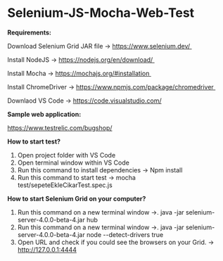 # Selenium-JS-Mocha-Web-Test

**Requirements:**

Download Selenium Grid JAR file -> https://www.selenium.dev/ 

Install NodeJS -> https://nodejs.org/en/download/ 

Install Mocha -> https://mochajs.org/#installation 

Install ChromeDriver -> https://www.npmjs.com/package/chromedriver 

Downlaod VS Code -> https://code.visualstudio.com/


**Sample web application:**

https://www.testrelic.com/bugshop/


**How to start test?**
1. Open project folder with VS Code
2. Open terminal window within VS Code
3. Run this command to install dependencies -> Npm install
4. Run this command to start test -> mocha test/sepeteEkleCikarTest.spec.js

**How to start Selenium Grid on your computer?**
1. Run this command on a new terminal window ->.    java -jar selenium-server-4.0.0-beta-4.jar hub
1. Run this command on a new terminal window ->.    java -jar selenium-server-4.0.0-beta-4.jar node --detect-drivers true
2. Open URL and  check if you could see the browsers on your Grid. -> http://127.0.0.1:4444
